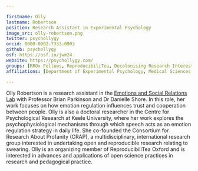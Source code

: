 ```yaml
---

firstname: Olly
lastname: Robertson
position: Research Assistant in Experimental Psychology
image_src: olly-robertson.png
twitter: psychollygy
orcid: 0000-0002-7333-0903
github: psychollygy
osf: https://osf.io/jwm24
website: https://psychollygy.com/
groups: [RROx Fellows, ReproducibiliTea, Decolonising Research Interest Group]
affiliations: [Department of Experimental Psychology, Medical Sciences Division]

---
```

Olly Robertson is a research assistant in the [Emotions and Social Relations Lab](https://www.psy.ox.ac.uk/research/emotion-social-relations-research-group) with Professor Brian Parkinson and Dr Danielle Shore. In this role, her work focuses on how emotion regulation influences trust and cooperation between people. Olly is also a doctoral researcher in the Centre for Psychological Research at Keele University, where her work explores the psychophysiological mechanisms through which speech acts as an emotion regulation strategy in daily life. She co-founded the Consortium for Research About Profanity (CRAP), a multidisciplinary, international research group interested in undertaking open and reproducible research relating to swearing. Olly is an organizing member of ReproducibiliTea Oxford and is interested in advances and applications of open science practices in research and pedagogical practice.
